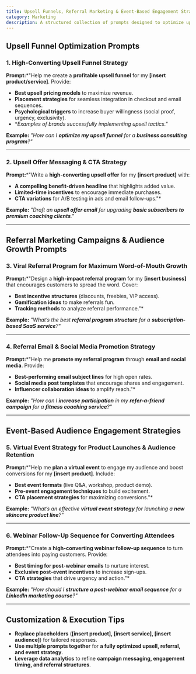 ```yaml
---
title: Upsell Funnels, Referral Marketing & Event-Based Engagement Strategies  
category: Marketing  
description: A structured collection of prompts designed to optimize upsell funnels, referral marketing campaigns, and audience engagement through event-based strategies.
---
```

## **Upsell Funnel Optimization Prompts**

### **1. High-Converting Upsell Funnel Strategy**

**Prompt:***"Help me create a **profitable upsell funnel** for my **[insert product/service]**. Provide:

- **Best upsell pricing models** to maximize revenue.
- **Placement strategies** for seamless integration in checkout and email sequences.
- **Psychological triggers** to increase buyer willingness (social proof, urgency, exclusivity).
- **Examples of brands successfully implementing upsell tactics."*

**Example:**
*"How can I **optimize my upsell funnel** for a **business consulting program**?"*

---

### **2. Upsell Offer Messaging & CTA Strategy**

**Prompt:***"Write a **high-converting upsell offer** for my **[insert product]** with:

- **A compelling benefit-driven headline** that highlights added value.
- **Limited-time incentives** to encourage immediate purchases.
- **CTA variations** for A/B testing in ads and email follow-ups."*

**Example:**
*"Draft an **upsell offer email** for upgrading **basic subscribers to premium coaching clients**."*

---

## **Referral Marketing Campaigns & Audience Growth Prompts**

### **3. Viral Referral Program for Maximum Word-of-Mouth Growth**

**Prompt:***"Design a **high-impact referral program** for my **[insert business]** that encourages customers to spread the word. Cover:

- **Best incentive structures** (discounts, freebies, VIP access).
- **Gamification ideas** to make referrals fun.
- **Tracking methods** to analyze referral performance."*

**Example:**
*"What’s the best **referral program structure** for a **subscription-based SaaS service**?"*

---

### **4. Referral Email & Social Media Promotion Strategy**

**Prompt:***"Help me **promote my referral program** through **email and social media**. Provide:

- **Best-performing email subject lines** for high open rates.
- **Social media post templates** that encourage shares and engagement.
- **Influencer collaboration ideas** to amplify reach."*

**Example:**
*"How can I **increase participation** in my **refer-a-friend campaign** for a **fitness coaching service**?"*

---

## **Event-Based Audience Engagement Strategies**

### **5. Virtual Event Strategy for Product Launches & Audience Retention**

**Prompt:***"Help me **plan a virtual event** to engage my audience and boost conversions for my **[insert product]**. Include:

- **Best event formats** (live Q&A, workshop, product demo).
- **Pre-event engagement techniques** to build excitement.
- **CTA placement strategies** for maximizing conversions."*

**Example:**
*"What’s an effective **virtual event strategy** for launching a **new skincare product line**?"*

---

### **6. Webinar Follow-Up Sequence for Converting Attendees**

**Prompt:***"Create a **high-converting webinar follow-up sequence** to turn attendees into paying customers. Provide:

- **Best timing for post-webinar emails** to nurture interest.
- **Exclusive post-event incentives** to increase sign-ups.
- **CTA strategies** that drive urgency and action."*

**Example:**
*"How should I **structure a post-webinar email sequence** for a **LinkedIn marketing course**?"*

---

## **Customization & Execution Tips**

- **Replace placeholders** (**[insert product], [insert service], [insert audience]**) for tailored responses.
- **Use multiple prompts together** for **a fully optimized upsell, referral, and event strategy**.
- **Leverage data analytics** to refine **campaign messaging, engagement timing, and referral structures**.
